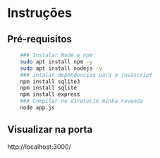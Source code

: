 # Instruções

## Pré-requisitos
```bash
    ### Instalar Node e npm
    sudo apt install npm -y
    sudo apt install nodejs -y 
    ### intalar dependencias para o javascript
    npm install sqlite3
    npm install sqlite
    npm install express
    ### Compilar no diretorio minha revenda
    node app.js
```
## Visualizar na porta
http://localhost:3000/